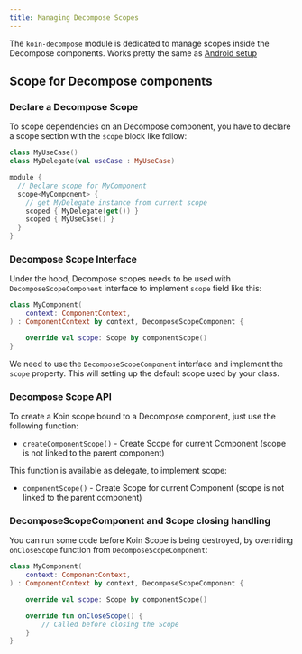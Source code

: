 ```yaml
---
title: Managing Decompose Scopes
---
```


The `koin-decompose` module is dedicated to manage scopes inside the Decompose components. Works pretty the same as [Android setup](/reference/koin-android/scope)

## Scope for Decompose components

### Declare a Decompose Scope

To scope dependencies on an Decompose component, you have to declare a scope section with the `scope` block like follow:

```kotlin
class MyUseCase()
class MyDelegate(val useCase : MyUseCase)

module {
  // Declare scope for MyComponent
  scope<MyComponent> {
    // get MyDelegate instance from current scope 
    scoped { MyDelegate(get()) }
    scoped { MyUseCase() }
  }
}
```

### Decompose Scope Interface

Under the hood, Decompose scopes needs to be used with `DecomposeScopeComponent` interface to implement `scope` field like this:

```kotlin
class MyComponent(
    context: ComponentContext,
) : ComponentContext by context, DecomposeScopeComponent {

    override val scope: Scope by componentScope()
}
```

We need to use the `DecomposeScopeComponent` interface and implement the `scope` property. This will setting up the default scope used by your class.

### Decompose Scope API

To create a Koin scope bound to a Decompose component, just use the following function:
- `createComponentScope()` - Create Scope for current Component (scope is not linked to the parent component)

This function is available as delegate, to implement scope:

- `componentScope()` - Create Scope for current Component (scope is not linked to the parent component)

### DecomposeScopeComponent and Scope closing handling

You can run some code before Koin Scope is being destroyed, by overriding `onCloseScope` function from `DecomposeScopeComponent`:

```kotlin
class MyComponent(
    context: ComponentContext,
) : ComponentContext by context, DecomposeScopeComponent {

    override val scope: Scope by componentScope()

    override fun onCloseScope() {
        // Called before closing the Scope
    }
}
```

